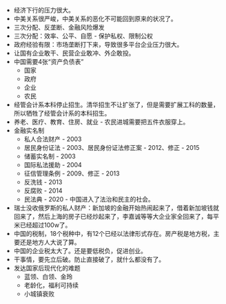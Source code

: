 - 经济下行的压力很大。
- 中美关系很严峻，中美关系的恶化不可能回到原来的状况了。
- 三次分配、反垄断、金融风险爆发
- 三次分配：效率、公平、自愿  - 保护私权、限制公权
- 政府经验有限：市场垄断打下来，导致很多平台企业压力很大。
- 让国有企业敢干、民营企业敢冲、外企敢投。
- 中国需要4张“资产负债表”
	- 国家
	- 政府
	- 企业
	- 农民
- 经管会计系本科停止招生。清华招生不让扩张了，但是需要扩展工科的数量，所以牺牲了经管会计系的本科招生。
- 养老、医疗、教育、住房、就业 - 农民进城需要把五件衣服穿上。
- 金融实名制
	- 私人合法财产 - 2003
	- 居民身份证法 - 2003、居民身份证法修正案 - 2012、修正 - 2015
	- 储蓄实名制 - 2003
	- 国际私法援助 - 2004
	- 征信管理条例 - 2009、修正 - 2013
	- 反洗钱 - 2013
	- 反腐败 - 2014
	- 民法典 - 2020 - 中国进入了法治和民主的社会。
- 瑞士没收俄罗斯的私人财产：新加坡的金融开始热闹起来了，借着新加坡钱就回来了，然后上海的房子已经炒起来了，李嘉诚等等大企业家全回来了，每平米已经超过100w了。
- 中国的税制，18个税种中，有12个已经以法律形式存在。房产税是地方税，主要还是地方人大说了算。
- 中国的企业税太大了。还是要低税负，促进创业。
- 干事情，要先立后破。防止直接破了，就什么都没有了。
- 发达国家后现代化的难题
	- 蓝领、白领、金玲
	- 老龄化，福利可持续
	- 小城镇衰败